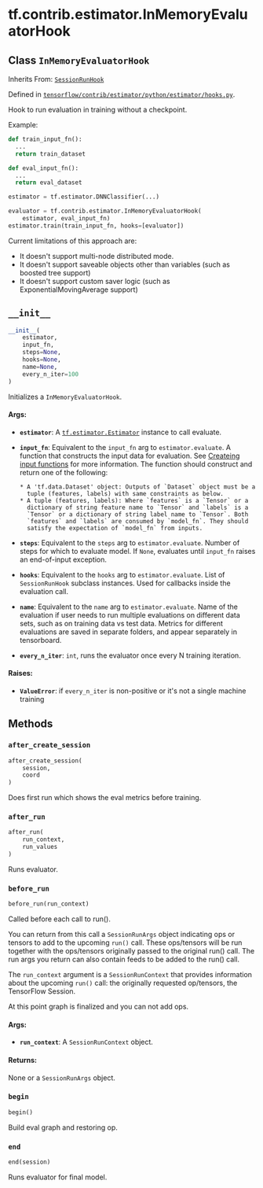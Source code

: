 <div itemscope itemtype="http://developers.google.com/ReferenceObject">
<meta itemprop="name" content="tf.contrib.estimator.InMemoryEvaluatorHook" />
<meta itemprop="path" content="Stable" />
<meta itemprop="property" content="__init__"/>
<meta itemprop="property" content="after_create_session"/>
<meta itemprop="property" content="after_run"/>
<meta itemprop="property" content="before_run"/>
<meta itemprop="property" content="begin"/>
<meta itemprop="property" content="end"/>
</div>

# tf.contrib.estimator.InMemoryEvaluatorHook

## Class `InMemoryEvaluatorHook`

Inherits From: [`SessionRunHook`](../../../tf/train/SessionRunHook.md)



Defined in [`tensorflow/contrib/estimator/python/estimator/hooks.py`](/code/stable/tensorflow/contrib/estimator/python/estimator/hooks.py).

Hook to run evaluation in training without a checkpoint.

Example:

```python
def train_input_fn():
  ...
  return train_dataset

def eval_input_fn():
  ...
  return eval_dataset

estimator = tf.estimator.DNNClassifier(...)

evaluator = tf.contrib.estimator.InMemoryEvaluatorHook(
    estimator, eval_input_fn)
estimator.train(train_input_fn, hooks=[evaluator])
```

Current limitations of this approach are:

* It doesn't support multi-node distributed mode.
* It doesn't support saveable objects other than variables (such as boosted
  tree support)
* It doesn't support custom saver logic (such as ExponentialMovingAverage
  support)

<h2 id="__init__"><code>__init__</code></h2>

``` python
__init__(
    estimator,
    input_fn,
    steps=None,
    hooks=None,
    name=None,
    every_n_iter=100
)
```

Initializes a `InMemoryEvaluatorHook`.

#### Args:

* <b>`estimator`</b>: A <a href="../../../tf/estimator/Estimator.md"><code>tf.estimator.Estimator</code></a> instance to call evaluate.
* <b>`input_fn`</b>:  Equivalent to the `input_fn` arg to `estimator.evaluate`. A
    function that constructs the input data for evaluation.
    See [Createing input functions](
    https://tensorflow.org/guide/premade_estimators#create_input_functions)
    for more information. The function should construct and return one of
    the following:

      * A 'tf.data.Dataset' object: Outputs of `Dataset` object must be a
        tuple (features, labels) with same constraints as below.
      * A tuple (features, labels): Where `features` is a `Tensor` or a
        dictionary of string feature name to `Tensor` and `labels` is a
        `Tensor` or a dictionary of string label name to `Tensor`. Both
        `features` and `labels` are consumed by `model_fn`. They should
        satisfy the expectation of `model_fn` from inputs.

* <b>`steps`</b>: Equivalent to the `steps` arg to `estimator.evaluate`.  Number of
    steps for which to evaluate model. If `None`, evaluates until `input_fn`
    raises an end-of-input exception.
* <b>`hooks`</b>: Equivalent to the `hooks` arg to `estimator.evaluate`. List of
    `SessionRunHook` subclass instances. Used for callbacks inside the
    evaluation call.
* <b>`name`</b>:  Equivalent to the `name` arg to `estimator.evaluate`. Name of the
    evaluation if user needs to run multiple evaluations on different data
    sets, such as on training data vs test data. Metrics for different
    evaluations are saved in separate folders, and appear separately in
    tensorboard.
* <b>`every_n_iter`</b>: `int`, runs the evaluator once every N training iteration.


#### Raises:

* <b>`ValueError`</b>: if `every_n_iter` is non-positive or it's not a single machine
    training



## Methods

<h3 id="after_create_session"><code>after_create_session</code></h3>

``` python
after_create_session(
    session,
    coord
)
```

Does first run which shows the eval metrics before training.

<h3 id="after_run"><code>after_run</code></h3>

``` python
after_run(
    run_context,
    run_values
)
```

Runs evaluator.

<h3 id="before_run"><code>before_run</code></h3>

``` python
before_run(run_context)
```

Called before each call to run().

You can return from this call a `SessionRunArgs` object indicating ops or
tensors to add to the upcoming `run()` call.  These ops/tensors will be run
together with the ops/tensors originally passed to the original run() call.
The run args you return can also contain feeds to be added to the run()
call.

The `run_context` argument is a `SessionRunContext` that provides
information about the upcoming `run()` call: the originally requested
op/tensors, the TensorFlow Session.

At this point graph is finalized and you can not add ops.

#### Args:

* <b>`run_context`</b>: A `SessionRunContext` object.


#### Returns:

None or a `SessionRunArgs` object.

<h3 id="begin"><code>begin</code></h3>

``` python
begin()
```

Build eval graph and restoring op.

<h3 id="end"><code>end</code></h3>

``` python
end(session)
```

Runs evaluator for final model.



